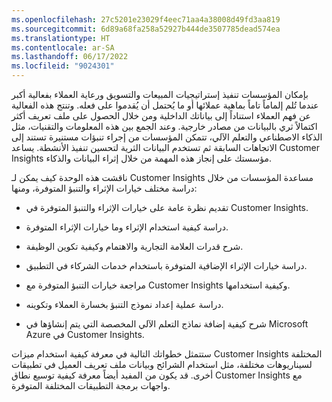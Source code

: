```yaml
---
ms.openlocfilehash: 27c5201e23029f4eec71aa4a38008d49fd3aa819
ms.sourcegitcommit: 6d89a68fa258a52927b444de3507785dead574ea
ms.translationtype: HT
ms.contentlocale: ar-SA
ms.lasthandoff: 06/17/2022
ms.locfileid: "9024301"
---
```

بإمكان المؤسسات تنفيذ إستراتيجيات المبيعات والتسويق ورعاية العملاء بفعالية أكبر عندما تُلم إلماماً تاماً بماهية عملائها أو ما يُحتمل أن يُقدموا على فعله. وتنتج هذه الفعالية عن فهم العملاء استناداً إلى بياناتك الداخلية ومن خلال الحصول على ملف تعريف أكثر اكتمالاً ثري بالبيانات من مصادر خارجية. وعند الجمع بين هذه المعلومات والتقنيات، مثل الذكاء الاصطناعي والتعلم الآلي، تتمكن المؤسسات من إجراء تنبؤات مستنيرة تستند إلى الاتجاهات السابقة ثم تستخدم البيانات الثرية لتحسين تنفيذ الأنشطة. يساعد Customer Insights مؤسستك على إنجاز هذه المهمة من خلال إثراء البيانات والذكاء.

ناقشت هذه الوحدة كيف يمكن لـ Customer Insights مساعدة المؤسسات من خلال دراسة مختلف خيارات الإثراء والتنبؤ المتوفرة، ومنها:

- تقديم نظرة عامة على خيارات الإثراء والتنبؤ المتوفرة في Customer Insights.

- دراسة كيفية استخدام الإثراء وما خيارات الإثراء المتوفرة.

- شرح قدرات العلامة التجارية والاهتمام وكيفية تكوين الوظيفة.

- دراسة خيارات الإثراء الإضافية المتوفرة باستخدام خدمات الشركاء في التطبيق.

- مراجعة خيارات التنبؤ المتوفرة مع Customer Insights وكيفية استخدامها.

- دراسة عملية إعداد نموذج التنبؤ بخسارة العملاء وتكوينه.

- شرح كيفية إضافة نماذج التعلم الآلي المخصصة التي يتم إنشاؤها في Microsoft Azure في Customer Insights.

ستتمثل خطواتك التالية في معرفة كيفية استخدام ميزات Customer Insights المختلفة لسيناريوهات مختلفة، مثل استخدام الشرائح وبيانات ملف تعريف العميل في تطبيقات أخرى. قد يكون من المفيد أيضاً معرفة كيفية توسيع نطاق Customer Insights مع واجهات برمجة التطبيقات المختلفة المتوفرة.
